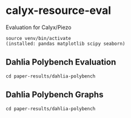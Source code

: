 # calyx-resource-eval
Evaluation for Calyx/Piezo

```
source venv/bin/activate
(installed: pandas matplotlib scipy seaborn)
```

## Dahlia Polybench Evaluation
```
cd paper-results/dahlia-polybench

```

## Dahlia Polybench Graphs
```
cd paper-results/dahlia-polybench

```